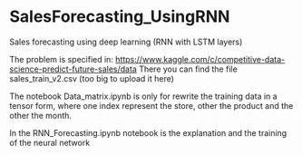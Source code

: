 # SalesForecasting_UsingRNN
Sales forecasting using deep learning (RNN with LSTM layers)

The problem is specified in: https://www.kaggle.com/c/competitive-data-science-predict-future-sales/data
There you can find the file sales_train_v2.csv (too big to upload it here)

The notebook Data_matrix.ipynb is only for rewrite the training data in a tensor form, where one index represent the store, 
other the product and the other the month.

In the RNN_Forecasting.ipynb notebook is the explanation and the training of the neural network
